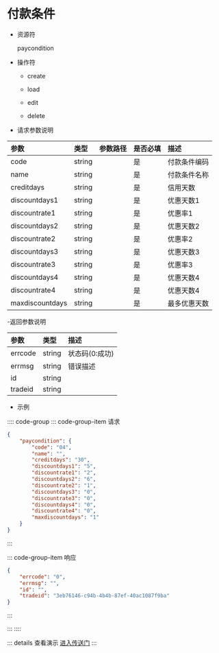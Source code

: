 # 付款条件

- 资源符

  paycondition
  
- 操作符

  - create <Badge type="tip" text="v1" vertical="top" />

  - load <Badge type="tip" text="v2" vertical="top" />

  - edit <Badge type="tip" text="v2" vertical="top" />

  - delete <Badge type="tip" text="v2" vertical="top" />

- 请求参数说明

|参数|类型|参数路径|是否必填|描述|
|:-|:-|:-|:-|:-|
|code|string||是|付款条件编码|
|name|string||是|付款条件名称|
|creditdays|string||是|信用天数|
|discountdays1|string||是|优惠天数1|
|discountrate1|string||是|优惠率1|
|discountdays2|string||是|优惠天数2|
|discountrate2|string||是|优惠率2|
|discountdays3|string||是|优惠天数3|
|discountrate3|string||是|优惠率3|
|discountdays4|string||是|优惠天数4|
|discountrate4|string||是|优惠天数4|
|maxdiscountdays|string||是|最多优惠天数|

-返回参数说明

|参数|类型|描述|
|:-|:-|:-|
|errcode|string|状态码(0:成功)|
|errmsg|string|错误描述|
|id|string||
|tradeid|string||

- 示例

:::: code-group
::: code-group-item 请求

```json
{
    "paycondition": {
        "code": "04",
        "name": "",
        "creditdays": "30",
        "discountdays1": "5",
        "discountrate1": "2",
        "discountdays2": "6",
        "discountrate2": "1",
        "discountdays3": "0",
        "discountrate3": "0",
        "discountdays4": "0",
        "discountrate4": "0",
        "maxdiscountdays": "1"
    }
}
```

:::

::: code-group-item 响应

```json
{
    "errcode": "0",
    "errmsg": "",
    "id": "",
    "tradeid": "3eb76146-c94b-4b4b-87ef-40ac1087f9ba"
}
```

:::

:::
::::

::: details 查看演示
[进入传送门](/images/erp/gif/paycondition.gif)
:::
